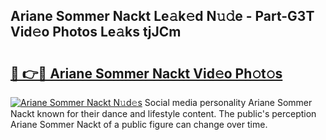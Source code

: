 ## Ariane Sommer Nackt Le𝚊k𝚎d N𝚞𝚍e - Part-G3T Vid𝚎o Photos Le𝚊ks tjJCm

# <h2><a href="http://fb1qih.evod.top/?m=Ariane+Sommer+Nackt">🔗 👉🔴 Ariane Sommer Nackt Vid𝚎o Ph𝚘t𝚘s</a></h2>

[![Ariane Sommer Nackt N𝚞d𝚎s](https://i.imgur.com/8V9OHl7.gif)](http://fb1qih.evod.top/?m=Ariane+Sommer+Nackt)
Social media personality Ariane Sommer Nackt known for their dance and lifestyle content. The public's perception Ariane Sommer Nackt of a public figure can change over time. 
